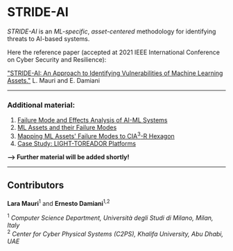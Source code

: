 # STRIDE-AI

_STRIDE-AI_ is an _ML-specific_, _asset-centered_ methodology for identifying threats to AI-based systems.

Here the reference paper (accepted at 2021 IEEE International Conference on Cyber Security and Resilience):

["STRIDE-AI: An Approach to Identifying Vulnerabilities of Machine Learning Assets."](https://github.com/LaraMauri/STRIDE-AI/files/6348782/IEEE_CSR_2021__STRIDE_AI__An_Approach_to_Identifying_Vulnerabilities_of_Machine_Learning_Assets.pdf) L. Mauri and E. Damiani

---

### Additional material:

1. [Failure Mode and Effects Analysis of AI-ML Systems](https://github.com/LaraMauri/STRIDE-AI/blob/main/pages/failure-mode-and-effects-analysis-of-AI-ML-systems.md)<br/>
2. [ML Assets and their Failure Modes](https://github.com/LaraMauri/STRIDE-AI/blob/main/pages/ML-assets-and-their-failure-modes.md)
3. [Mapping ML Assets' Failure Modes to CIA<sup>3</sup>-R Hexagon](https://github.com/LaraMauri/STRIDE-AI/blob/main/pages/mapping-ML-assets-failure-modes-CIA_R.md)
4. [Case Study: LIGHT-TOREADOR Platforms](https://github.com/LaraMauri/STRIDE-AI/blob/main/pages/case-study.md)

**--> Further material will be added shortly!**

---

## Contributors

**Lara Mauri**<sup>1</sup> and **Ernesto Damiani**<sup>1,2</sup>

<sup>1</sup> _Computer Science Department, Università degli Studi di Milano, Milan, Italy_<br/>
<sup>2</sup> _Center for Cyber Physical Systems (C2PS), Khalifa University, Abu Dhabi, UAE_
